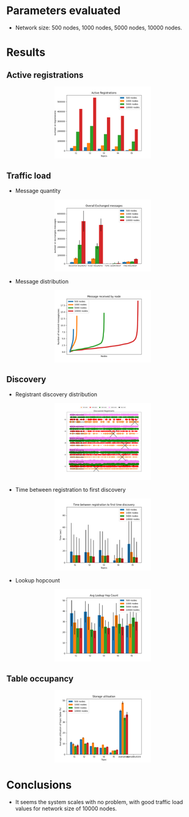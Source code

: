 
# Parameters evaluated

* Network size: 500 nodes, 1000 nodes, 5000 nodes, 10000 nodes.

# Results

## Active registrations
<p align="center">
  <img src="../imgs/network_size/registration_origin.png" width="50%" />
</p>

## Traffic load

* Message quantity
<p align="center">
  <img src="../imgs/network_size/message_quantity.png" width="50%" />
</p>

* Message distribution

<p align="center">
  <img src="../imgs/network_size/messages_received2.png" width="50%" />
</p>

## Discovery

* Registrant discovery distribution

<p align="center">
  <img src="../imgs/network_size/registrant_distribution.png" width="50%" />
</p>

* Time between registration to first discovery

<p align="center">
  <img src="../imgs/network_size/min_time_discovery.png" width="50%" />
</p>

* Lookup hopcount

<p align="center">
  <img src="../imgs/network_size/lookup_hopcount.png" width="50%" />
</p>

## Table occupancy

<p align="center">
  <img src="../imgs/network_size/storage_utilisation.png" width="50%" />
</p>

# Conclusions

* It seems the system scales with no problem, with good traffic load values for network size of 10000 nodes.
